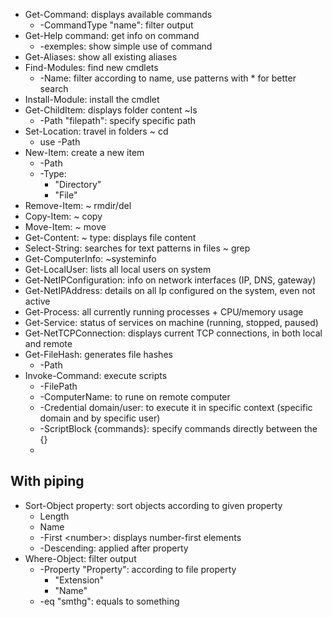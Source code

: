 - Get-Command: displays available commands
	- -CommandType "name": filter output 
- Get-Help command: get info on command
	- -exemples: show simple use of command
- Get-Aliases: show all existing aliases
- Find-Modules: find new cmdlets
	- -Name: filter according to name, use patterns with \* for better search
- Install-Module: install the cmdlet
- Get-ChildItem: displays folder content ~ls
	- -Path "filepath": specify specific path
- Set-Location: travel in folders ~ cd
	- use -Path
- New-Item: create a new item
	- -Path
	- -Type: 
		- "Directory"
		- "File"
- Remove-Item: ~ rmdir/del
- Copy-Item: ~ copy
- Move-Item: ~ move
- Get-Content: ~ type: displays file content
- Select-String: searches for text patterns in files ~ grep
- Get-ComputerInfo: ~systeminfo
- Get-LocalUser: lists all local users on system
- Get-NetIPConfiguration: info on network interfaces (IP, DNS, gateway)
- Get-NetIPAddress: details on all Ip configured on the system, even not active
- Get-Process: all currently running processes + CPU/memory usage
- Get-Service: status of services on machine (running, stopped, paused)
- Get-NetTCPConnection: displays current TCP connections, in both local and remote
- Get-FileHash: generates file hashes
	- -Path
- Invoke-Command: execute scripts
	- -FilePath
	- -ComputerName: to rune on remote computer
	- -Credential domain/user: to execute it in specific context (specific domain and by specific user)
	- -ScriptBlock {commands}: specify commands directly between the {}
	- 

## With piping

- Sort-Object property: sort objects according to given property
	- Length
	- Name
	- -First \<number>: displays number-first elements 
	- -Descending: applied after property
- Where-Object: filter output
	- -Property "Property": according to file property
		- "Extension"
		- "Name"
	- -eq "smthg": equals to something